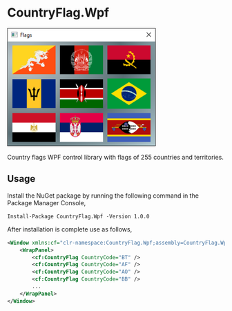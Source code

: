 # CountryFlag.Wpf
![Screenshot](/Flags.Demo/Screenshot.png)

Country flags WPF control library with flags of 255 countries and territories.
## Usage
Install the NuGet package by running the following command in the Package Manager Console,
```
Install-Package CountryFlag.Wpf -Version 1.0.0
```
After installation is complete use as follows,
```xml
<Window xmlns:cf="clr-namespace:CountryFlag.Wpf;assembly=CountryFlag.Wpf">       
    <WrapPanel>
        <cf:CountryFlag CountryCode="BT" />
        <cf:CountryFlag CountryCode="AF" />
        <cf:CountryFlag CountryCode="AO" />
        <cf:CountryFlag CountryCode="BB" />
        ...
    </WrapPanel>    
</Window>
```
